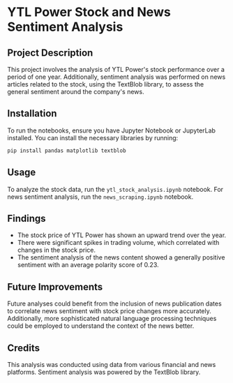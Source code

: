 
# YTL Power Stock and News Sentiment Analysis

## Project Description
This project involves the analysis of YTL Power's stock performance over a period of one year. 
Additionally, sentiment analysis was performed on news articles related to the stock, using the TextBlob library, to assess the general sentiment around the company's news.

## Installation
To run the notebooks, ensure you have Jupyter Notebook or JupyterLab installed. You can install the necessary libraries by running:
```bash
pip install pandas matplotlib textblob
```

## Usage
To analyze the stock data, run the `ytl_stock_analysis.ipynb` notebook. 
For news sentiment analysis, run the `news_scraping.ipynb` notebook.

## Findings
- The stock price of YTL Power has shown an upward trend over the year.
- There were significant spikes in trading volume, which correlated with changes in the stock price.
- The sentiment analysis of the news content showed a generally positive sentiment with an average polarity score of 0.23.

## Future Improvements
Future analyses could benefit from the inclusion of news publication dates to correlate news sentiment with stock price changes more accurately. 
Additionally, more sophisticated natural language processing techniques could be employed to understand the context of the news better.

## Credits
This analysis was conducted using data from various financial and news platforms. Sentiment analysis was powered by the TextBlob library.
